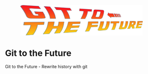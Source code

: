 <p align="center">
   <img  width="80%" src="./assets/git_to_the_future.png" alt="Git to the Future"/>
</p>

# Git to the Future

Git to the Future - Rewrite history with git
